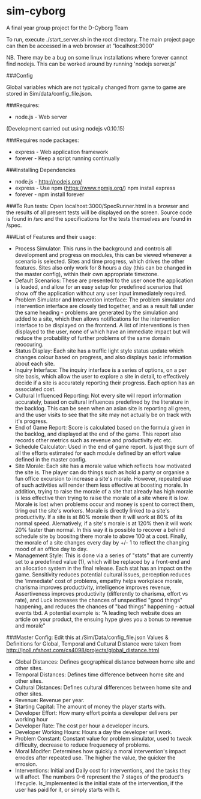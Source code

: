 sim-cyborg
==========

A final year group project for the D-Cyborg Team

To run, execute ./start_server.sh in the root directory. The main project page can then be accessed in a web browser at "localhost:3000"

NB. There may be a bug on some linux installations where forever cannot find nodejs. This can be worked around by running 'nodejs server.js'

###Config

Global variables which are not typically changed from game to game are stored in Sim/data/config_file.json. 

###Requires:
* node.js - Web server

(Development carried out using nodejs v0.10.15)

###Requires node packages:
* express - Web application framework
* forever - Keep a script running continually

###Installing Dependencies
* node.js - http://nodejs.org/
* express - Use npm (https://www.npmjs.org/) npm install express
* forever - npm install forever

###To Run tests:
Open localhost:3000/SpecRunner.html in a browser and the results of all present tests will be displayed on the screen. Source code is found in /src and the specifications for the tests themselves are found in /spec.


###List of Features and their usage:
* Process Simulator: This runs in the background and controls all development and progress on modules, this can be viewed whenever a scenario is selected. Sites and time progress, which drives the other features. Sites also only work for 8 hours a day (this can be changed in the master config), within their own appropriate timezone.
* Default Scenarios: These are presented to the user once the application is loaded, and allow for an easy setup for predefined scenarios that show off the application without any user input immediately required.
* Problem Simulator and Intervention interface: The problem simulator and intervention interface are closely tied together, and as a result fall under the same heading - problems are generated by the simulation and added to a site, which then allows notifications for the intervention interface to be displayed on the frontend. A list of interventions is then displayed to the user, none of which have an immediate impact but will reduce the probability of further problems of the same domain reoccuring.
* Status Display: Each site has a traffic light style status update which changes colour based on progress, and also displays basic information about each site.
* Inquiry Interface: The inquiry interface is a series of options, on a per site basis, which allow the user to explore a site in detail, to effectively decide if a site is accurately reporting their progress. Each option has an associated cost.
* Cultural Influenced Reporting: Not every site will report information accurately, based on cultural influences predefined by the literature in the backlog. This can be seen when an asian site is reporting all green, and the user visits to see that the site may not actually be on track with it's progress.
* End of Game Report: Score is calculated based on the formula given in the backlog, and displayed at the end of the game. This report also records other metrics such as revenue and productivity etc etc.
* Schedule Calculator: Used in the end of game report. Is just thge sum of all the efforts estimated for each module defined by an effort value defined in the master config.
* Site Morale: Each site has a morale value which reflects how motivated the site is. The player can do things such as hold a party or organise a fun office excursion to increase a site's morale. However, repeated use of such activities will render them less effective at boosting morale. In addition, trying to raise the morale of a site that already has high morale is less effective then trying to raise the morale of a site where it is low. Morale is lost when problems occur and money is spent to correct them, tiring out the site's workers. Morale is directly linked to a site's productivity. If a site is at 80% morale then it will work at 80% of its normal speed. Alernatively, if a site's morale is at 120% then it will work 20% faster than normal. In this way it is possible to recover a behind schedule site by boositng there morale to above 100 at a cost. Finally, the morale of a site changes every day by +/- 1 to reflect the changing mood of an office day to day.
* Management Style: This is done via a series of "stats" that are currently set to a predefined value (1), which will be replaced by a front-end and an allocation system in the final release. Each stat has an impact on the game. Sensitivity reduces potential cultural issues, perception reduces the 'immediate' cost of problems, empathy helps workplace morale, charisma improves productivity, intelligence improves revenue, Assertiveness improves productivity (differently to charisma, effort vs rate), and Luck increases the chances of unspecified "good things" happening, and reduces the chances of "bad things" happening - actual events tbd. A potential example is: "A leading tech website does an article on your product, the ensuing hype gives you a bonus to revenue and morale"

###Master Config:
Edit this at /Sim/Data/config_file.json
Values & Definitions for Global, Temporal and Cultural Distance were taken from http://jnoll.nfshost.com/cs4098/projects/global_distance.html
* Global Distances: Defines geographical distance between home site and other sites.
* Temporal Distances: Defines time difference between home site and other sites.
* Cultural Distances: Defines cultural differences between home site and other sites.
* Revenue: Revenue per year.
* Starting Capital: The amount of money the player starts with.
* Developer Effort: How many effort points a developer delivers per working hour
* Developer Rate: The cost per hour a developer incurs.
* Developer Working Hours: Hours a day the developer will work.
* Problem Constant: Constant value for problem simulator, used to tweak difficulty, decrease to reduce frequenecy of problems.
* Moral Modifer: Determines how quickly a moral intervention's impact errodes after repeated use. The higher the value, the quicker the errosion.
* Interventions: Initial and Daily cost for interventions, and the tasks they will affect. The numbers 0-6 represent the 7 stages of the product's lifecycle. Is_Implemented is the initial state of the intervention, if the user has paid for it, or simply starts with it.
